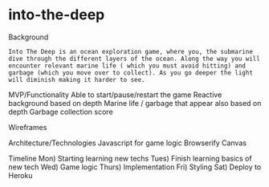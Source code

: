 # into-the-deep

Background

	Into The Deep is an ocean exploration game, where you, the submarine dive through the different layers of the ocean. Along the way you will encounter relevant marine life ( which you must avoid hitting) and garbage (which you move over to collect). As you go deeper the light will diminish making it harder to see. 

MVP/Functionality
Able to start/pause/restart the game
Reactive background based on depth
Marine life / garbage that appear also based on depth
Garbage collection score

Wireframes


Architecture/Technologies
Javascript for game logic
Browserify
Canvas



Timeline
	Mon) Starting learning new techs
	Tues) Finish learning basics of new tech
	Wed) Game logic
	Thurs) Implementation
	Fri) Styling
	Sat) Deploy to Heroku
